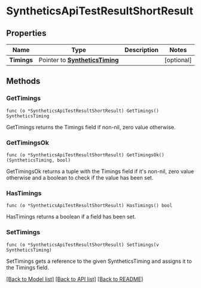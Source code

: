 # SyntheticsApiTestResultShortResult

## Properties

Name | Type | Description | Notes
------------ | ------------- | ------------- | -------------
**Timings** | Pointer to [**SyntheticsTiming**](SyntheticsTiming.md) |  | [optional] 

## Methods

### GetTimings

`func (o *SyntheticsApiTestResultShortResult) GetTimings() SyntheticsTiming`

GetTimings returns the Timings field if non-nil, zero value otherwise.

### GetTimingsOk

`func (o *SyntheticsApiTestResultShortResult) GetTimingsOk() (SyntheticsTiming, bool)`

GetTimingsOk returns a tuple with the Timings field if it's non-nil, zero value otherwise
and a boolean to check if the value has been set.

### HasTimings

`func (o *SyntheticsApiTestResultShortResult) HasTimings() bool`

HasTimings returns a boolean if a field has been set.

### SetTimings

`func (o *SyntheticsApiTestResultShortResult) SetTimings(v SyntheticsTiming)`

SetTimings gets a reference to the given SyntheticsTiming and assigns it to the Timings field.


[[Back to Model list]](../README.md#documentation-for-models) [[Back to API list]](../README.md#documentation-for-api-endpoints) [[Back to README]](../README.md)


